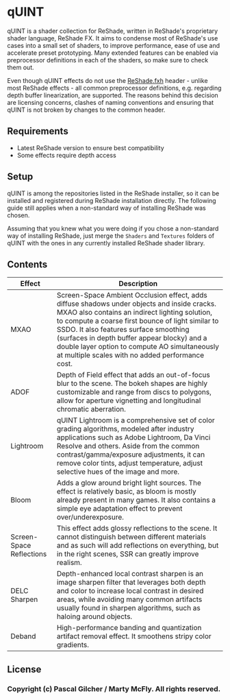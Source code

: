 qUINT
========================================================

qUINT is a shader collection for ReShade, written in ReShade's proprietary shader language, ReShade FX. It aims to condense most of ReShade's use cases into a small set of shaders, to improve performance, ease of use and accelerate preset prototyping. Many extended features can be enabled via preprocessor definitions in each of the shaders, so make sure to check them out. 

Even though qUINT effects do not use the [ReShade.fxh](https://github.com/crosire/reshade-shaders/blob/slim/Shaders/ReShade.fxh) header - unlike most ReShade effects - all common preprocessor definitions, e.g. regarding depth buffer linearization, are supported. The reasons behind this decision are licensing concerns, clashes of naming conventions and ensuring that qUINT is not broken by changes to the common header.

Requirements
------------------------

- Latest ReShade version to ensure best compatibility
- Some effects require depth access

Setup
------------------------

qUINT is among the repositories listed in the ReShade installer, so it can be installed and registered during ReShade installation directly. The following guide still applies when a non-standard way of installing ReShade was chosen.

Assuming that you knew what you were doing if you chose a non-standard way of installing ReShade, just merge the `Shaders` and `Textures` folders of qUINT with the ones in any currently installed ReShade shader library.

Contents
------------------------

|Effect                                                      |Description                                                            |
|----------------------------------------------------------|-----------------------------------------------------------------------|
|MXAO|Screen-Space Ambient Occlusion effect, adds diffuse shadows under objects and inside cracks. MXAO also contains an indirect lighting solution, to compute a coarse first bounce of light similar to SSDO. It also features surface smoothing (surfaces in depth buffer appear blocky) and a double layer option to compute AO simultaneously at multiple scales with no added performance cost.|
|ADOF|Depth of Field effect that adds an out-of-focus blur to the scene. The bokeh shapes are highly customizable and range from discs to polygons, allow for aperture vignetting and longitudinal chromatic aberration.|
|Lightroom|qUINT Lightroom is a comprehensive set of color grading algorithms, modeled after industry applications such as Adobe Lightroom, Da Vinci Resolve and others. Aside from the common contrast/gamma/exposure adjustments, it can remove color tints, adjust temperature, adjust selective hues of the image and more.|
|Bloom                         |Adds a glow around bright light sources. The effect is relatively basic, as bloom is mostly already present in many games. It also contains a simple eye adaptation effect to prevent over/underexposure.                                     |
|Screen-Space Reflections|This effect adds glossy reflections to the scene. It cannot distinguish between different materials and as such will add reflections on everything, but in the right scenes, SSR can greatly improve realism.|
|DELC Sharpen|Depth-enhanced local contrast sharpen is an image sharpen filter that leverages both depth and color to increase local contrast in desired areas, while avoiding many common artifacts usually found in sharpen algorithms, such as haloing around objects.|
|Deband                       |High-performance banding and quantization artifact removal effect. It smoothens stripy color gradients.        |

License
------------------------

### Copyright (c) Pascal Gilcher / Marty McFly. All rights reserved.

